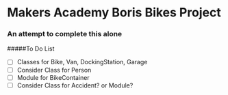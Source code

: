 # Makers Academy Boris Bikes Project
### An attempt to complete this alone

#####To Do List
- [ ] Classes for Bike, Van, DockingStation, Garage
- [ ] Consider Class for Person
- [ ] Module for BikeContainer
- [ ] Consider Class for Accident? or Module?